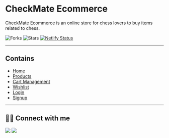 # CheckMate Ecommerce

CheckMate Ecommerce is an online store for chess lovers to buy items related to chess.

![Forks](https://img.shields.io/github/forks/AtulPant2704/Checkmate-Ecommerce)
![Stars](https://img.shields.io/github/stars/AtulPant2704/Checkmate-Ecommerce)
[![Netlify Status](https://api.netlify.com/api/v1/badges/4e609252-5780-4434-97a1-dfa72abb19eb/deploy-status)](https://app.netlify.com/sites/checkmate-ui/deploys)

---

## Contains

- [Home](https://lmzzw.csb.app/homepage/home.html)
- [Products](https://lmzzw.csb.app/product/product.html)
- [Cart Management](https://lmzzw.csb.app/cart/cart.html)
- [Wishlist](https://lmzzw.csb.app/wishlist/wishlist.html)
- [Login](https://lmzzw.csb.app/authentication/login/login.html)
- [Signup](https://lmzzw.csb.app/authentication/sign-up/sign-up.html)

---

## 👨‍💻 Connect with me

<a href="https://twitter.com/AtulPant2704"><img src="https://img.shields.io/badge/Twitter-1DA1F2?style=for-the-badge&logo=twitter&logoColor=white"/></a>
<a href="https://www.linkedin.com/in/atulpant2704"><img src="https://img.shields.io/badge/LinkedIn-0077B5?style=for-the-badge&logo=linkedin&logoColor=white"/></a>
